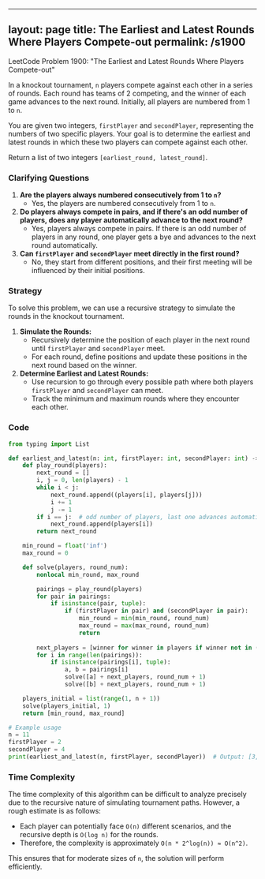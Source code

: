 
---
layout: page
title:  The Earliest and Latest Rounds Where Players Compete-out
permalink: /s1900
---
LeetCode Problem 1900: "The Earliest and Latest Rounds Where Players Compete-out"

In a knockout tournament, `n` players compete against each other in a series of rounds. Each round has teams of 2 competing, and the winner of each game advances to the next round. Initially, all players are numbered from 1 to `n`.

You are given two integers, `firstPlayer` and `secondPlayer`, representing the numbers of two specific players. Your goal is to determine the earliest and latest rounds in which these two players can compete against each other.

Return a list of two integers `[earliest_round, latest_round]`.

### Clarifying Questions
1. **Are the players always numbered consecutively from 1 to `n`?**
    - Yes, the players are numbered consecutively from 1 to `n`.
2. **Do players always compete in pairs, and if there's an odd number of players, does any player automatically advance to the next round?**
    - Yes, players always compete in pairs. If there is an odd number of players in any round, one player gets a bye and advances to the next round automatically.
3. **Can `firstPlayer` and `secondPlayer` meet directly in the first round?**
    - No, they start from different positions, and their first meeting will be influenced by their initial positions.

### Strategy
To solve this problem, we can use a recursive strategy to simulate the rounds in the knockout tournament.
1. **Simulate the Rounds:**
    - Recursively determine the position of each player in the next round until `firstPlayer` and `secondPlayer` meet.
    - For each round, define positions and update these positions in the next round based on the winner.
2. **Determine Earliest and Latest Rounds:**
    - Use recursion to go through every possible path where both players `firstPlayer` and `secondPlayer` can meet.
    - Track the minimum and maximum rounds where they encounter each other.

### Code
```python
from typing import List

def earliest_and_latest(n: int, firstPlayer: int, secondPlayer: int) -> List[int]:
    def play_round(players):
        next_round = []
        i, j = 0, len(players) - 1
        while i < j:
            next_round.append((players[i], players[j]))
            i += 1
            j -= 1
        if i == j:  # odd number of players, last one advances automatically
            next_round.append(players[i])
        return next_round

    min_round = float('inf')
    max_round = 0

    def solve(players, round_num):
        nonlocal min_round, max_round

        pairings = play_round(players)
        for pair in pairings:
            if isinstance(pair, tuple):
                if (firstPlayer in pair) and (secondPlayer in pair):
                    min_round = min(min_round, round_num)
                    max_round = max(max_round, round_num)
                    return
        
        next_players = [winner for winner in players if winner not in (firstPlayer, secondPlayer)]
        for i in range(len(pairings)):
            if isinstance(pairings[i], tuple):
                a, b = pairings[i]
                solve([a] + next_players, round_num + 1)
                solve([b] + next_players, round_num + 1)

    players_initial = list(range(1, n + 1))
    solve(players_initial, 1)
    return [min_round, max_round]

# Example usage
n = 11
firstPlayer = 2
secondPlayer = 4
print(earliest_and_latest(n, firstPlayer, secondPlayer))  # Output: [3, 4] (example result)
```

### Time Complexity
The time complexity of this algorithm can be difficult to analyze precisely due to the recursive nature of simulating tournament paths. However, a rough estimate is as follows:
- Each player can potentially face `O(n)` different scenarios, and the recursive depth is `O(log n)` for the rounds.
- Therefore, the complexity is approximately `O(n * 2^log(n)) ≈ O(n^2)`.

This ensures that for moderate sizes of `n`, the solution will perform efficiently.